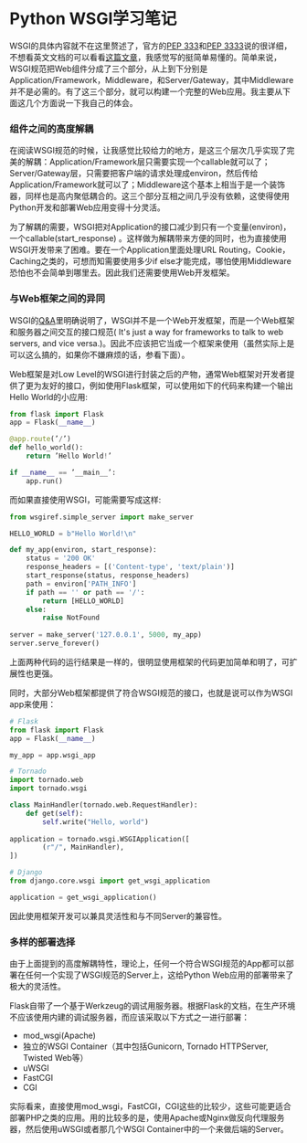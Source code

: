 Python WSGI学习笔记
=================

WSGI的具体内容就不在这里赘述了，官方的[PEP 333](http://legacy.python.org/dev/peps/pep-0333/)和[PEP 3333](http://legacy.python.org/dev/peps/pep-3333/)说的很详细，不想看英文文档的可以看看[这篇文章](https://jasonlvhit.github.io/articles/wsgi/)，我感觉写的挺简单易懂的。简单来说，WSGI规范把Web组件分成了三个部分，从上到下分别是Application/Framework，Middleware，和Server/Gateway，其中Middleware并不是必需的。有了这三个部分，就可以构建一个完整的Web应用。我主要从下面这几个方面说一下我自己的体会。

### 组件之间的高度解耦

在阅读WSGI规范的时候，让我感觉比较给力的地方，是这三个层次几乎实现了完美的解耦：Application/Framework层只需要实现一个callable就可以了；Server/Gateway层，只需要把客户端的请求处理成environ，然后传给Application/Framework就可以了；Middleware这个基本上相当于是一个装饰器，同样也是高内聚低耦合的。这三个部分互相之间几乎没有依赖，这使得使用Python开发和部署Web应用变得十分灵活。

为了解耦的需要，WSGI把对Application的接口减少到只有一个变量(environ)，一个callable(start_response) 。这样做为解耦带来方便的同时，也为直接使用WSGI开发带来了困难。要在一个Application里面处理URL Routing，Cookie，Caching之类的，可想而知需要使用多少if else才能完成，哪怕使用Middleware恐怕也不会简单到哪里去。因此我们还需要使用Web开发框架。

### 与Web框架之间的异同

WSGI的[Q&A](http://legacy.python.org/dev/peps/pep-3333/#questions-and-answers)里明确说明了，WSGI并不是一个Web开发框架，而是一个Web框架和服务器之间交互的接口规范( It's just a way for frameworks to talk to web servers, and vice versa.)。因此不应该把它当成一个框架来使用（虽然实际上是可以这么搞的，如果你不嫌麻烦的话，参看下面）。

Web框架是对Low Level的WSGI进行封装之后的产物，通常Web框架对开发者提供了更为友好的接口，例如使用Flask框架，可以使用如下的代码来构建一个输出Hello World的小应用:

```python
from flask import Flaskapp = Flask(__name__)
@app.route(’/’)def hello_world():    return ’Hello World!’if __name__ == ’__main__’:    app.run()
```

而如果直接使用WSGI，可能需要写成这样:

```python
from wsgiref.simple_server import make_server

HELLO_WORLD = b"Hello World!\n"

def my_app(environ, start_response):
    status = '200 OK'
    response_headers = [('Content-type', 'text/plain')]
    start_response(status, response_headers)
    path = environ['PATH_INFO']
    if path == '' or path == '/':
        return [HELLO_WORLD]
    else:
        raise NotFound
        
server = make_server('127.0.0.1', 5000, my_app)
server.serve_forever()
```

上面两种代码的运行结果是一样的，很明显使用框架的代码更加简单和明了，可扩展性也更强。

同时，大部分Web框架都提供了符合WSGI规范的接口，也就是说可以作为WSGI app来使用：

```python
# Flask
from flask import Flaskapp = Flask(__name__)

my_app = app.wsgi_app
```

```python
# Tornado 
import tornado.webimport tornado.wsgi
class MainHandler(tornado.web.RequestHandler):    def get(self):        self.write("Hello, world")
        application = tornado.wsgi.WSGIApplication([        (r"/", MainHandler),])
```

```python
# Django
from django.core.wsgi import get_wsgi_application

application = get_wsgi_application()
```

因此使用框架开发可以兼具灵活性和与不同Server的兼容性。

### 多样的部署选择

由于上面提到的高度解耦特性，理论上，任何一个符合WSGI规范的App都可以部署在任何一个实现了WSGI规范的Server上，这给Python Web应用的部署带来了极大的灵活性。

Flask自带了一个基于Werkzeug的调试用服务器。根据Flask的文档，在生产环境不应该使用内建的调试服务器，而应该采取以下方式之一进行部署：

* mod_wsgi(Apache)
* 独立的WSGI Container（其中包括Gunicorn, Tornado HTTPServer, Twisted Web等）
* uWSGI
* FastCGI
* CGI

实际看来，直接使用mod_wsgi，FastCGI，CGI这些的比较少，这些可能更适合部署PHP之类的应用。用的比较多的是，使用Apache或Nginx做反向代理服务器，然后使用uWSGI或者那几个WSGI Container中的一个来做后端的Server。